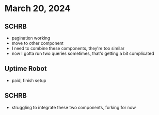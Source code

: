 # March 20, 2024

## SCHRB

- pagination working
- move to other component
- I need to combine these components, they're too similar
- now I gotta run two queries sometimes, that's getting a bit complicated

## Uptime Robot

- paid, finish setup

## SCHRB

- struggling to integrate these two components, forking for now
